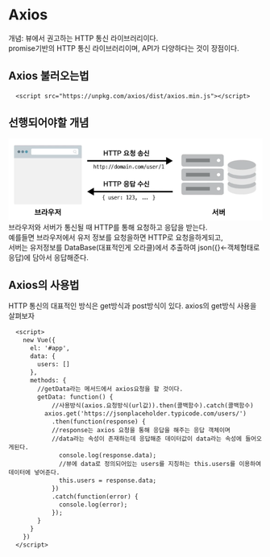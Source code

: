 # Axios  
개념: 뷰에서 권고하는 HTTP 통신 라이브러리이다.  
promise기반의 HTTP 통신 라이브러리이며, API가 다양하다는 것이 장점이다.  

## Axios 불러오는법  
`````
  <script src="https://unpkg.com/axios/dist/axios.min.js"></script>
`````  

## 선행되어야할 개념  
![HTTP통신방식](./images/6.png)  
브라우저와 서버가 통신될 때 HTTP를 통해 요청하고 응답을 받는다.  
예를들면 브라우저에서 유저 정보를 요청을하면 HTTP로 요청을하게되고,  
서버는 유저정보를 DataBase(대표적인게 오라클)에서 추출하여 json({}<-객체형태로 응답)에 담아서 응답해준다.

## Axios의 사용법  
HTTP 통신의 대표적인 방식은 get방식과 post방식이 있다. axios의 get방식 사용을 살펴보자
`````
  <script>
    new Vue({
      el: '#app',
      data: {
        users: []
      },
      methods: {
        //getData라는 메서드에서 axios요청을 할 것이다.
        getData: function() { 
            //사용방식(axios.요청방식(url값)).then(콜백함수).catch(콜백함수)
          axios.get('https://jsonplaceholder.typicode.com/users/')
            .then(function(response) {
            //response는 axios 요청을 통해 응답을 해주는 응답 객체이며 
            //data라는 속성이 존재하는데 응답해준 데이터값이 data라는 속성에 들어오게된다.
              console.log(response.data);
              //뷰에 data로 정의되어있는 users를 지칭하는 this.users를 이용하여 데이터에 넣어준다.
              this.users = response.data;
            })
            .catch(function(error) {
              console.log(error);
            });
        }
      }
    })
  </script>
  ````` 
  